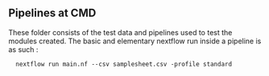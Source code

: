 ## Pipelines at CMD 

These folder consists of the test data and pipelines used to test the modules created. The basic and elementary nextflow run inside a pipeline is as such :

```
  nextflow run main.nf --csv samplesheet.csv -profile standard 
```